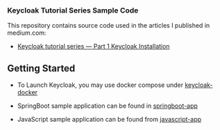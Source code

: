 ### Keycloak Tutorial Series Sample Code


This repository contains source code used in the articles I published in medium.com:
- [Keycloak tutorial series — Part 1 Keycloak Installation](https://zhangran1.medium.com/keycloak-tutorial-serious-part-1-keycloak-installation-2c0d0f83ed6a)

## Getting Started

- To Launch Keycloak, you may use docker compose under [keycloak-docker](keycloak-docker)

- SpringBoot sample application can be found in [springboot-app](springboot-app)

- JavaScript sample application can be found from [javascript-app](javascript-app)





